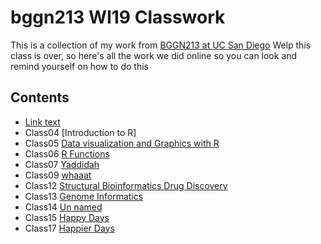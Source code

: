 # bggn213 WI19 Classwork 

This is a collection of my work from [BGGN213 at UC San Diego](https://bioboot.github.io/bggn213_W19/)
Welp this class is over, so here's all the work we did online so you can look and remind yourself on how to do this

## Contents
- [Link text](url)
- Class04 [Introduction to R]
- Class05 [Data visualization and Graphics with R](https://i.pinimg.com/originals/06/e4/52/06e4528f3f97155e86b5ef9944cfcf3d.gif)
- Class06 [R Functions](https://github.com/kathreeni/bggn213/blob/master/class06/class06.Rmd)
- Class07 [Yaddidah](https://github.com/kathreeni/bggn213/blob/master/class07/class07.Rmd)
- Class09 [whaaat](https://github.com/kathreeni/bggn213/edit/master/class09/class09.Rmd)
- Class12 [Structural Bioinformatics Drug Discovery](https://github.com/kathreeni/bggn213/blob/master/class12/class12.Rmd)
- Class13 [Genome Informatics](https://github.com/kathreeni/bggn213/blob/master/Class%2013/class13.md)
- Class14 [Un named](https://github.com/kathreeni/bggn213/blob/master/class14/class14.Rmd)
- Class15 [Happy Days](https://github.com/kathreeni/bggn213/blob/master/class15/class15.md)
- Class17 [Happier Days](https://github.com/kathreeni/bggn213/blob/master/class17/class17.Rmd)
